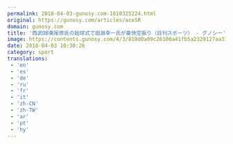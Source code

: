 ```yaml
---
permalink: 2018-04-03-gunosy.com-1010325224.html
original: https://gunosy.com/articles/aceSR
domain: gunosy.com
title: '西武OB東尾修氏の始球式で田淵幸一氏が豪快空振り（日刊スポーツ） - グノシー'
image: https://contents.gunosy.com/4/3/810d0a09c26100a41fb5a2329127aa31_content.jpg
date: 2018-04-03 10:30:26
category: sport
translations: 
 - 'en'
 - 'es'
 - 'de'
 - 'ru'
 - 'fr'
 - 'it'
 - 'zh-CN'
 - 'zh-TW'
 - 'ar'
 - 'pt'
 - 'hy'
---
```


